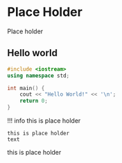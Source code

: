 # Place Holder
Place holder
## Hello world
```c++
#include <iostream>
using namespace std;

int main() {
    cout << "Hello World!" << '\n';
    return 0;
}

```

!!! info this is place holder
    
    this is place holder
    text


this is place holder
